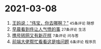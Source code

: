 # 2021-03-08

1. [王妈说：“伟宝，你去哪啊？”](https://www.v2ex.com/t/759427) `45条评论` `随想`
1. [早晨看到件让人气愤的事](https://www.v2ex.com/t/759433) `27条评论` `生活`
1. [携号转网又有新花样](https://www.v2ex.com/t/759430) `7条评论` `问与答`
1. [前端大佬帮忙看看这是啥问题](https://www.v2ex.com/t/759441) `6条评论` `程序员`

